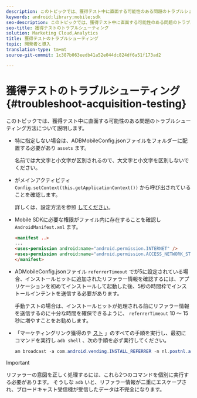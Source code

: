 ```yaml
---
description: このトピックでは、獲得テスト中に直面する可能性のある問題のトラブルシューティング方法について説明します。
keywords: android;library;mobile;sdk
seo-description: このトピックでは、獲得テスト中に直面する可能性のある問題のトラブルシューティング方法について説明します。
seo-title: 獲得テストのトラブルシューティング
solution: Marketing Cloud,Analytics
title: 獲得テストのトラブルシューティング
topic: 開発者と導入
translation-type: tm+mt
source-git-commit: 1c387b063eedb41a52e044dc824df6a51f173ad2

---
```



# 獲得テストのトラブルシューティング {#troubleshoot-acquisition-testing}

このトピックでは、獲得テスト中に直面する可能性のある問題のトラブルシューティング方法について説明します。

* 特に指定しない場合は、ADBMobileConfig.jsonファイルをフォルダーに配置する必要があり `assets` ます。

   名前では大文字と小文字が区別されるので、大文字と小文字を区別しないでください。

* がメインアクティビティ `Config.setContext(this.getApplicationContext())` から呼び出されていることを確認します。

   詳しくは、設定方法を参照 [してください](https://docs.adobe.com/content/help/en/mobile-services/android/configuration-android/methods.html)。

* Mobile SDKに必要な権限がファイル内に存在することを確認し `AndroidManifest.xml` ます。

   ```html
   <manifest ..>
   ... 
   <uses-permission android:name="android.permission.INTERNET" />
   <uses-permission android:name="android.permission.ACCESS_NETWORK_STATE" />
   </manifest>
   ```

* ADMobileConfig.jsonファイル `referrerTimeout` でが5に設定されている場合、インストールヒットに追加されたリファラー情報を確認するには、アプリケーションを初めてインストールして起動した後、5秒の時間枠でインストールインテントを送信する必要があります。

   手動テストの場合は、インストールヒットが処理される前にリファラー情報を送信するのに十分な時間を確保できるように、 `referrerTimeout` 10 ～ 15秒に増やすことをお勧めします。

* 「マーケティングリンク獲得のテ [スト](https://docs.adobe.com/content/help/en/mobile-services/android/acquisition-android/t-testing-marketing-link-acquisition.html) 」のすべての手順を実行し、最初にコマンドを実行し `adb shell` 、次の手順を必ず実行してください。

   ```java
   am broadcast -a com.android.vending.INSTALL_REFERRER -n nl.postnl.app/.tracking.AdobeAcquisitionLinkBroadcastReceiver --es "referrer" "utm_source=adb_acq_v3&utm_campaign=adb_acq_v3&utm_content=<the newly generated id at step #7>"
   ```

>[!IMPORTANT]
>
>リファラーの意図を正しく処理するには、これら2つのコマンドを個別に実行する必要があります。 そうしな `adb` いと、リファラー情報が二重にエスケープされ、ブロードキャスト受信機が受信したデータは不完全になります。

